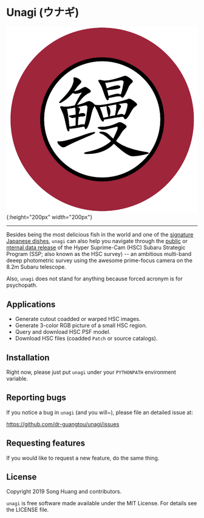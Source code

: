 # Unagi (ウナギ)

![Unagi logo](doc/unagi_logo.png){:height="200px" width="200px"}

----

Besides being the most delicious fish in the world and one of the [signature Japanese dishes](https://en.wikipedia.org/wiki/Unagi), `unagi` can also help you navigate through the [public](https://hsc.mtk.nao.ac.jp/ssp/) or [nternal data release](https://hscdata.mtk.nao.ac.jp/hsc_ssp/) of the Hyper Suprime-Cam (HSC) Subaru Strategic Program (SSP; also known as the HSC survey) -- an ambitious multi-band deeep photometric survey using the awesome prime-focus camera on the 8.2m Subaru telescope. 

Also, `unagi` does not stand for anything because forced acronym is for psychopath. 

Applications
------------

- Generate cutout coadded or warped HSC images.
- Generate 3-color RGB picture of a small HSC region.
- Query and download HSC PSF model.
- Download HSC files (coadded `Patch` or source catalogs).


Installation
------------

Right now, please just put `unagi` under your `PYTHONPATH` environment variable.


Reporting bugs
--------------

If you notice a bug in `unagi` (and you will~), please file an detailed issue at:

https://github.com/dr-guangtou/unagi/issues



Requesting features
-------------------

If you would like to request a new feature, do the same thing. 


License
-------

Copyright 2019 Song Huang and contributors.

`unagi` is free software made available under the MIT License. For details see
the LICENSE file.
